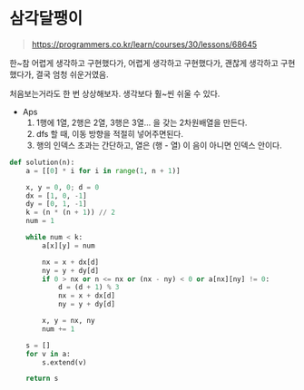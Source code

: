 # 삼각달팽이

> https://programmers.co.kr/learn/courses/30/lessons/68645

한~참 어렵게 생각하고 구현했다가, 어렵게 생각하고 구현했다가, 괜찮게 생각하고 구현했다가, 결국 엄청 쉬운거였음.

처음보는거라도 한 번 상상해보자. 생각보다 훨~씬 쉬울 수 있다.



- Aps
  1. 1행에 1열, 2행은 2열, 3행은 3열... 을 갖는 2차원배열을 만든다.
  2. dfs 할 때, 이동 방향을 적절히 넣어주면된다.
  3. 행의 인덱스 초과는 간단하고, 열은 (행 - 열) 이 음이 아니면 인덱스 안이다.



```python
def solution(n):
    a = [[0] * i for i in range(1, n + 1)]

    x, y = 0, 0; d = 0
    dx = [1, 0, -1]
    dy = [0, 1, -1]
    k = (n * (n + 1)) // 2
    num = 1

    while num < k:
        a[x][y] = num

        nx = x + dx[d]
        ny = y + dy[d]
        if 0 > nx or n <= nx or (nx - ny) < 0 or a[nx][ny] != 0:
            d = (d + 1) % 3
            nx = x + dx[d]
            ny = y + dy[d]

        x, y = nx, ny
        num += 1

    s = []
    for v in a:
        s.extend(v)

    return s
```